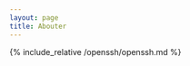 ```yaml
---
layout: page
title: Abouter
---
```



<!-- {% include_relative /gnuplot/gnuplot.md %} -->

{% include_relative /openssh/openssh.md %}

<!-- {% include_relative /wt/wt.md %} -->

<!-- {% include_relative /vhdl/vhdl.md %} -->

<!-- {% include_relative /tcl/tcl.md %} -->
